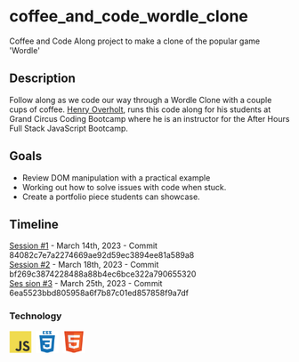 # coffee_and_code_wordle_clone
Coffee and Code Along project to make a clone of the popular game 'Wordle'


## Description

Follow along as we code our way through a Wordle Clone with a couple cups of coffee. [Henry Overholt](https://github.com/Henry-Overholt), runs this code along for his students at Grand Circus Coding Bootcamp where he is an instructor for the After Hours Full Stack JavaScript Bootcamp.

## Goals
 
- Review DOM manipulation with a practical example
- Working out how to solve issues with code when stuck.
- Create a portfolio piece students can showcase. 

## Timeline 

[Session #1](https://github.com/Henry-Overholt/coffee_and_code_wordle_clone/tree/84082c7e7a2274669ae92d59ec3894ee81a589a8) - March 14th, 2023 - Commit 84082c7e7a2274669ae92d59ec3894ee81a589a8 <br>
[Session #2](https://github.com/Henry-Overholt/coffee_and_code_wordle_clone/tree/session2) - March 18th, 2023 - Commit bf269c3874228488a88b4ec6bce322a790655320 <br>
[Ses sion #3](https://github.com/Henry-Overholt/coffee_and_code_wordle_clone/tree/wordle-clone-session-3) - March 25th, 2023 - Commit 6ea5523bbd805958a6f7b87c01ed857858f9a7df

### Technology

<img src="https://github.com/devicons/devicon/blob/master/icons/javascript/javascript-original.svg" title="JavaScript" alt="JavaScript" width="40" height="40"/>&nbsp;
<img src="https://github.com/devicons/devicon/blob/master/icons/css3/css3-plain-wordmark.svg"  title="CSS3" alt="CSS" width="40" height="40"/>&nbsp;
  <img src="https://github.com/devicons/devicon/blob/master/icons/html5/html5-original.svg" title="HTML5" alt="HTML" width="40" height="40"/>&nbsp;